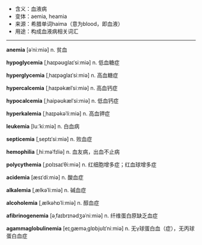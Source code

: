 - <span class="definition">含义：血液病</span>
- <span class="definition">变体：aemia, heamia</span>
- <span class="definition">来源：希腊单词haima（意为blood，即血液）</span>
- <span class="definition">用途：构成血液病相关词汇</span>


---


<span class="vocabulary">**anemia**</span> [əˈniːmiə] n. 贫血

<span class="vocabulary">**hypoglycemia**</span> [ˌhaɪpəʊɡlaɪˈsiːmiə] n. 低血糖症

<span class="vocabulary">**hyperglycemia**</span> [ˌhaɪpəɡlaɪˈsiːmiə] n. 高血糖症

<span class="vocabulary">**hypercalcemia**</span> [ˌhaɪpəkælˈsiːmiə] n. 高血钙症

<span class="vocabulary">**hypocalcemia**</span> [ˌhaipəʊkælˈsi:miə] n. 低血钙症

<span class="vocabulary">**hyperkalemia**</span> [ˌhaɪpəkəˈliːmiə] n. 高血钾症

<span class="vocabulary">**leukemia**</span> [luːˈkiːmiə] n. 白血病

<span class="vocabulary">**septicemia**</span> [ˌseptɪˈsiːmiə] n. 败血症

<span class="vocabulary">**hemophilia**</span> [ˌhiːməˈfɪliə] n. 血友病，出血不止病

<span class="vocabulary">**polycythemia**</span> [ˌpɒlɪsaɪˈθi:miə] n. 红细胞增多症；红血球增多症

<span class="vocabulary">**acidemia**</span> [æsɪˈdiːmiə] n. 酸血症

<span class="vocabulary">**alkalemia**</span> [ˌælkəˈliːmiə] n. 碱血症

<span class="vocabulary">**alcoholemia**</span> [ˌælkəhɒˈliːmiə] n. 醇血症

<span class="vocabulary">**afibrinogenemia**</span> [əˌfaɪbrɪnədʒəˈniːmiə] n. 纤维蛋白原缺乏血症

<span class="vocabulary">**agammaglobulinemia**</span> [eɪˌgæməˌglɒbjʊlɪˈniːmiə] n. 无γ球蛋白血（症），无丙球蛋白血症
